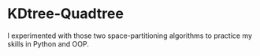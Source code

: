 # KDtree-Quadtree

I experimented with those two space-partitioning algorithms to practice my skills in Python and OOP.
